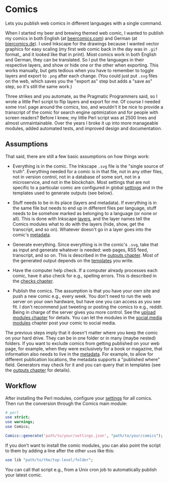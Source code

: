 # Comics

Lets you publish web comics in different languages with a single command.

When I started my beer and brewing themed web comic, I wanted to publish my
comics in both English (at [beercomics.com](https://beercomics.com)) and
German (at [biercomics.de](https://biercomics.de)). I used Inkscape for the
drawings because I wanted vector graphics for easy scaling (my first web
comic back in the day was in `.gif` format,, and it looked like that in
print). Most comics work in both English and German, they can be translated.
So I put the languages in their respective layers, and show or hide one or
the other when exporting. This works manually, but gets tedious when you
have to remember to toggle layers and export to `.png` after each change.
(You could just put `.svg` files on the web, which saves you the "export as"
step but adds a "save as" step, so it's still the same work.)

Three strikes and you automate, as the Pragmatic Programmers said, so I
wrote a little Perl script to flip layers and export for me. Of course I
needed some `html` page around the comics, too, and wouldn't it be nice to
provide a transcript of the comic for search engine optimization and for
people with screen readers? Before I knew, my little Perl script was at 2500
lines and almost unmaintainable. Over the years I broke it up into more
manageable modules, added automated tests, and improved design and
documentation.


## Assumptions

That said, there are still a few basic assumptions on how things work:

- Everything is in the comic. The Inkscape `.svg` file is the "single source
  of truth". Everything needed for a comic is in that file, not in any other
  files, not in version control, not in a database of some sort, not in a
  microservice, and not in the blockchain. Most settings that are not
  specific to a particular comic are configured in global
  [settings](settings.md) and in the templates used to generate outputs (see
  below).

- Stuff needs to be in its place (layers and metadata). If everything is in
  the same file but needs to end up in different files per language, stuff
  needs to be somehow marked as belonging to a language (or none or all).
  This is done with Inkscape [layers](layers.md), and the layer names tell
  the Comics modules what to do with the layers (hide, show, get the
  transcript, and so on). Whatever doesn't go in a layer goes into the
  comic's [metadata](metadata.md).

- Generate everything. Since everything is in the comic's `.svg`, take that
  as input and generate whatever is needed: web pages, RSS feed, transcript,
  and so on. This is described in the [outputs chapter](outputs.md). Most of
  the generated output depends on the [templates](templates.md) you write.

- Have the computer help check. If a computer already processes each comic,
  have it also check for e.g., spelling errors. This is described in the
  [checks chapter](checks.md).

- Publish the comics. The assumption is that you have your own site and
  push a new comic e.g., every week. You don't need to run the web server on
  your own hardware, but have one you can access as you see fit. I don't
  recommend just tweeting or posting the comics to e.g., reddit. Being in
  charge of the server gives you more control. See the [upload modules
  chapter](upload.md) for details. You can let the modules in the [social
  media modules](social.md) chapter post your comic to social media.

The previous steps imply that it doesn't matter where you keep the comic
on your hard drive. They can be in one folder or in many (maybe nested)
folders. If you want to exclude comics from getting published on your web
page, for example, when they were exclusively for a book or magazine, that
information also needs to live in the [metadata](metadata.md). For
example, to allow for different publication locations, the metadata
supports a "published where" field. Generators may check for it and you
can query that in templates (see the [outputs chapter](outputs.md) for
details).


## Workflow

After installing the Perl modules, configure your [settings](settings.md)
for all comics. Then run the conversion through the Comics main module:

```perl
# perl
use strict;
use warnings;
use Comics;

Comics::generate('path/to/your/settings.json', "path/to/your/comics");
```

If you don't want to install the comic modules, you can also point the
script to them by adding a line after the other `use`s like this:

```perl
use lib "path/to/the/top-level/folder";
```

You can call that script e.g., from a Unix cron job to automatically publish
your latest comic.
